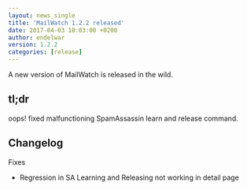 ```yaml
---
layout: news_single
title: 'MailWatch 1.2.2 released'
date: 2017-04-03 18:03:00 +0200
author: endelwar
version: 1.2.2
categories: [release]
---
```


A new version of MailWatch is released in the wild.

## tl;dr
oops! fixed malfunctioning SpamAssassin learn and release command.

## Changelog

Fixes
- Regression in SA Learning and Releasing not working in detail page